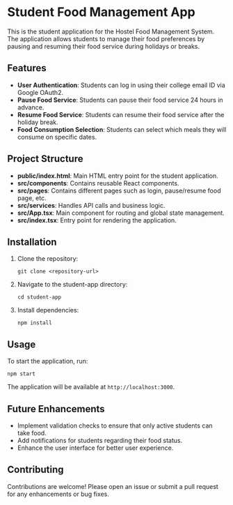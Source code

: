 # Student Food Management App

This is the student application for the Hostel Food Management System. The application allows students to manage their food preferences by pausing and resuming their food service during holidays or breaks.

## Features

- **User Authentication**: Students can log in using their college email ID via Google OAuth2.
- **Pause Food Service**: Students can pause their food service 24 hours in advance.
- **Resume Food Service**: Students can resume their food service after the holiday break.
- **Food Consumption Selection**: Students can select which meals they will consume on specific dates.

## Project Structure

- **public/index.html**: Main HTML entry point for the student application.
- **src/components**: Contains reusable React components.
- **src/pages**: Contains different pages such as login, pause/resume food page, etc.
- **src/services**: Handles API calls and business logic.
- **src/App.tsx**: Main component for routing and global state management.
- **src/index.tsx**: Entry point for rendering the application.

## Installation

1. Clone the repository:
   ```
   git clone <repository-url>
   ```
2. Navigate to the student-app directory:
   ```
   cd student-app
   ```
3. Install dependencies:
   ```
   npm install
   ```

## Usage

To start the application, run:
```
npm start
```

The application will be available at `http://localhost:3000`.

## Future Enhancements

- Implement validation checks to ensure that only active students can take food.
- Add notifications for students regarding their food status.
- Enhance the user interface for better user experience.

## Contributing

Contributions are welcome! Please open an issue or submit a pull request for any enhancements or bug fixes.
